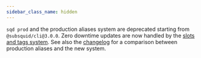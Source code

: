 ```yaml
---
sidebar_class_name: hidden
---
```


`sqd prod` and the production aliases system are deprecated starting from `@subsquid/cli@3.0.0`. Zero downtime updates are now handled by the [slots and tags system](/cloud/resources/slots-and-tags). See also the [changelog](/cloud/reference/deployments-two-changelog) for a comparison between production aliases and the new system.
